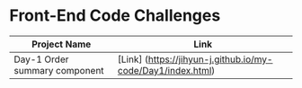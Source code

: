 # Front-End Code Challenges
 
| Project Name | Link |
|---|---|
Day-1 Order summary component | [Link] (https://jihyun-j.github.io/my-code/Day1/index.html)
